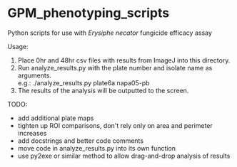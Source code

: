 # GPM_phenotyping_scripts
Python scripts for use with *Erysiphe necator* fungicide efficacy assay

Usage:
1) Place 0hr and 48hr csv files with results from ImageJ into this directory.
2) Run analyze_results.py with the plate number and isolate name as arguments.\
	e.g.: ./analyze_results.py plate6a napa05-pb
3) The results of the analysis will be outputted to the screen.

TODO:
- add additional plate maps
- tighten up ROI comparisons, don't rely only on area and perimeter increases
- add docstrings and better code comments
- move code in analyze_results.py into its own function
- use py2exe or similar method to allow drag-and-drop analysis of results
